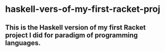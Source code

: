 # haskell-vers-of-my-first-racket-proj
This is the Haskell version of my first Racket project I did for paradigm of programming languages.
--------------------------------------------------------------------------------------------------
